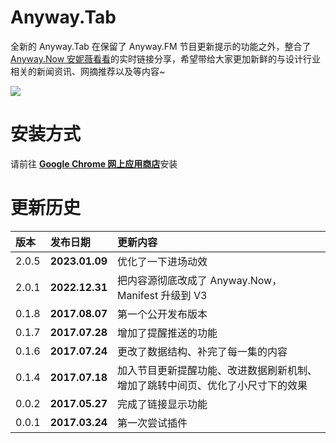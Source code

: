 # Anyway.Tab
全新的 Anyway.Tab 在保留了 Anyway.FM 节目更新提示的功能之外，整合了 [Anyway.Now 安妮薇看看](https://Anyway.FM/now)的实时链接分享，希望带给大家更加新鲜的与设计行业相关的新闻资讯、网摘推荐以及等内容~

![](https://raw.githubusercontent.com/Anyway-Design/Anyway-Tab/master/assets/anyway-tab-preview.png)

# 安装方式
请前往 [**Google Chrome 网上应用商店**](https://chrome.google.com/webstore/detail/anywaytab/jaoejhbbokpmbndhdopikidehkadhake?hl=zh-CN&gl=CN)安装


# 更新历史
| 版本 | 发布日期 | 更新内容 |
|:--|:--|:--|
| 2.0.5 | **2023.01.09** | 优化了一下进场动效 |
| 2.0.1 | **2022.12.31** | 把内容源彻底改成了 Anyway.Now，Manifest 升级到 V3 |
| 0.1.8 | **2017.08.07** | 第一个公开发布版本 |
| 0.1.7 | **2017.07.28** | 增加了提醒推送的功能 |
| 0.1.6 | **2017.07.24** | 更改了数据结构、补完了每一集的内容 |
| 0.1.4 | **2017.07.18** | 加入节目更新提醒功能、改进数据刷新机制、增加了跳转中间页、优化了小尺寸下的效果 |
| 0.0.2 | **2017.05.27** | 完成了链接显示功能 |
| 0.0.1 | **2017.03.24** | 第一次尝试插件 |